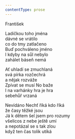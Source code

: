 ```yaml
---
contentType: prose
---
```


František

Ladičkou toho jména  
dávné se vrátilo  
co do tmy zatlačeno  
Buď pochváleno jméno  
I kdyby na sůl nebylo  
zahálet báseň nemá

  

Ať uhladí se zmuchlaná  
svá pírka rozčechrá  
a nějak rozváže  
Zpívat se musí No baže  
I na varhánky hra je hra  
sebehůř vrzaná

  

Nevídáno Nechť říká kdo říká  
že časy těžké jsou  
Já k dětem šel jsem pro rozumy  
všelicos z nebe ještě umí  
a nepotázal se s tak zlou  
když ten čas tolik utíká
